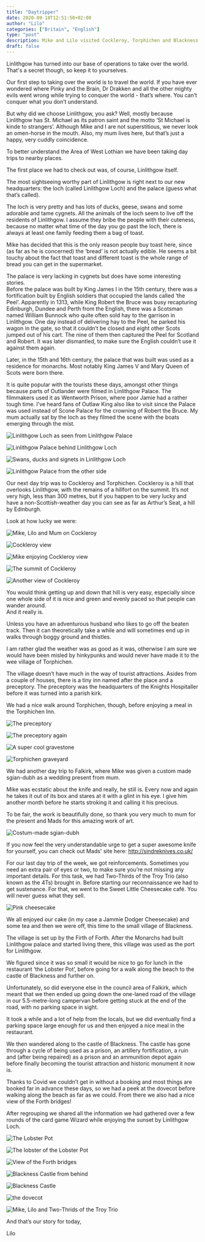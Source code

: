 ```yaml
---
title: "Daytripper"
date: 2020-09-18T12:51:50+02:00
author: "Lilo"
categories: ["Britain", "English"]
type: "post"
description: Mike and Lilo visited Cockleroy, Torphichen and Blackness in a series of day trips, with Linlithgow as their base of operations. 
draft: false
---
```



Linlithgow has turned into our base of operations to take over the world. That's a secret though, so keep it to yourselves. 

Our first step to taking over the world is to travel the world. If you have ever wondered where Pinky and the Brain, Dr Drakken and all the other mighty evils went wrong while trying to conquer the world - that’s where. You can’t conquer what you don’t understand. 

But why did we choose Linlithgow, you ask? Well, mostly because Linlithgow has St. Michael as its patron saint and the motto ‘St Michael is kinde to strangers’. Although Mike and I are not superstitious, we never look an omen-horse in the mouth. Also, my mum lives here, but that’s just a happy, very cuddly coincidence.  

To better understand the Area of West Lothian we have been taking day trips to nearby places. 

The first place we had to check out was, of course, Linlithgow itself. 

The most sightseeing worthy part of Linlithgow is right next to our new headquarters: the loch (called Linlithgow Loch) and the palace (guess what that’s called). 

The loch is very pretty and has lots of ducks, geese, swans and some adorable and tame cygnets. All the animals of the loch seem to live off the residents of Linlithgow. I assume they bribe the people with their cuteness, because no matter what time of the day you go past the loch, there is always at least one family feeding them a bag of toast. 

Mike has decided that this is the only reason people buy toast here, since (as far as he is concerned) the ‘bread’ is not actually edible. He seems a bit touchy about the fact that toast and different toast is the whole range of bread you can get in the supermarket. 

The palace is very lacking in cygnets but does have some interesting stories. <br>
Before the palace was built by King James I in the 15th century, there was a fortification built by English soldiers that occupied the lands called ‘the Peel’. Apparently in 1313, while King Robert the Bruce was busy recapturing Edinburgh, Dundee and Perth from the English, there was a Scotsman named William Bunnock who quite often sold hay to the garrison in Linlithgow. One day instead of delivering hay to the Peel, he parked his wagon in the gate, so that it couldn’t be closed and eight other Scots jumped out of his cart. The nine of them then captured the Peel for Scotland and Robert. It was later dismantled, to make sure the English couldn’t use it against them again. 

Later, in the 15th and 16th century, the palace that was built was used as a residence for monarchs. Most notably King James V and Mary Queen of Scots were born there. 

It is quite popular with the tourists these days, amongst other things because parts of Outlander were filmed in Linlithgow Palace. The filmmakers used it as Wentworth Prison, where poor Jamie had a rather tough time. I’ve heard fans of Outlaw King also like to visit since the Palace was used instead of Scone Palace for the crowning of Robert the Bruce. My mum actually sat by the loch as they filmed the scene with the boats emerging through the mist. 



<div class="swiper-container"><div class="swiper-wrapper"><div class="swiper-slide">

![Linlithgow Loch as seen from Linlithgow Palace](6_linlithgow.jpg)

</div><div class="swiper-slide">

![Linlithgow Palace behind Linlithgow Loch](7_linlithgow.jpg)

</div><div class="swiper-slide">

![Swans, ducks and signets in Linlithgow Loch](8_linlithgow.jpg)

</div><div class="swiper-slide">

![Linlithgow Palace from the other side](21_linlithgow.jpg)

</div></div><div class="swiper-button-prev"></div><div class="swiper-button-next"></div></div>

Our next day trip was to Cockleroy and Torphichen. 
Cockleroy is a hill that overlooks Linlithgow, with the remains of a hillfort on the summit. It’s not very high, less than 300 metres, but if you happen to be very lucky and have a non-Scottish-weather day you can see as far as Arthur’s Seat, a hill by Edinburgh. 

Look at how lucky we were: 



<div class="swiper-container"><div class="swiper-wrapper"><div class="swiper-slide">

![Mike, Lilo and Mum on Cockleroy](0_cockleroy.jpg)

</div><div class="swiper-slide">

![Cockleroy view](1_cockleroy.jpg)

</div><div class="swiper-slide">

![Mike enjoying Cockleroy view](2_cockleroy.jpg)

</div><div class="swiper-slide">

![The summit of Cockleroy](3_cockleroy.jpg)

</div><div class="swiper-slide">

![Another view of Cockleroy](4_cockleroy.jpg)

</div></div><div class="swiper-button-prev"></div><div class="swiper-button-next"></div></div>

You would think getting up and down that hill is very easy, especially since one whole side of it is nice and green and evenly paced so that people can wander around. <br>
And it really is. 

Unless you have an adventurous husband who likes to go off the beaten track. Then it can theoretically take a while and will sometimes end up in walks through boggy ground and thistles. 

I am rather glad the weather was as good as it was, otherwise I am sure we would have been misled by hinkypunks and would never have made it to the wee village of Torphichen. 

The village doesn’t have much in the way of tourist attractions. Asides from a couple of houses, there is a tiny inn named after the place and a preceptory. The preceptory was the headquarters of the Knights Hospitaller before it was turned into a parish kirk. 

We had a nice walk around Torphichen, though, before enjoying a meal in the Torphichen Inn. 



<div class="swiper-container"><div class="swiper-wrapper"><div class="swiper-slide">

![The preceptory](9_torphichen.jpg)

</div><div class="swiper-slide">

![The preceptory again](10_torphichen.jpg)

</div><div class="swiper-slide">

![A super cool gravestone](11_torphichen.jpg)

</div><div class="swiper-slide">

![Torphichen graveyard](12_torphichen.jpg)

</div></div><div class="swiper-button-prev"></div><div class="swiper-button-next"></div></div>

We had another day trip to Falkirk, where Mike was given a custom made sgian-dubh as a wedding present from mum. 

Mike was ecstatic about the knife and really, he still is. Every now and again he takes it out of its box and stares at it with a glint in his eye. I give him another month before he starts stroking it and calling it his precious. 

To be fair, the work is beautifully done, so thank you very much to mum for the present and Mads for this amazing work of art. 

![Costum-made sgian-dubh](19_knife.jpg)

If you now feel the very understandable urge to get a super awesome knife for yourself, you can check out Mads' site here: http://sindreknives.co.uk/

For our last day trip of the week, we got reinforcements. Sometimes you need an extra pair of eyes or two, to make sure you’re not missing any important details. For this task, we had Two-Thirds of the Troy Trio (also known as the 4Ts) brought in. 
Before starting our reconnaissance we had to get sustenance. For that, we went to the Sweet Little Cheesecake café. You will never guess what they sell. 

![Pink cheesecake](5_linlithgow.jpg)

We all enjoyed our cake (in my case a Jammie Dodger Cheesecake) and some tea and then we were off, this time to the small village of Blackness. 

The village is set up by the Firth of Forth. After the Monarchs had built Linlithgow palace and started living there, this village was used as the port for Linlithgow.

We figured since it was so small it would be nice to go for lunch in the restaurant ‘the Lobster Pot’, before going for a walk along the beach to the castle of Blackness and further on. 

Unfortunately, so did everyone else in the council area of Falkirk, which meant that we then ended up going down the one-laned road of the village in our 5.5-metre-long campervan before getting stuck at the end of the road, with no parking space in sight. 

It took a while and a lot of help from the locals, but we did eventually find a parking space large enough for us and then enjoyed a nice meal in the restaurant. 

We then wandered along to the castle of Blackness. The castle has gone through a cycle of being used as a prison, an artillery fortification, a ruin and (after being repaired) as a prison and an ammunition depot again before finally becoming the tourist attraction and historic monument it now is. 

Thanks to Covid we couldn’t get in without a booking and most things are booked far in advance these days, so we had a peek at the dovecot before walking along the beach as far as we could. From there we also had a nice view of the Forth bridges! 

After regrouping we shared all the information we had gathered over a few rounds of the card game Wizard while enjoying the sunset by Linlithgow Loch. 



<div class="swiper-container"><div class="swiper-wrapper"><div class="swiper-slide">

![The Lobster Pot](13_blackness.jpg)

</div><div class="swiper-slide">

![The lobster of the Lobster Pot](14_blackness.jpg)

</div><div class="swiper-slide">

![View of the Forth bridges](15_blackness.jpg)

</div><div class="swiper-slide">
    
![Blackness Castle from behind](16_blackness.jpg)

</div><div class="swiper-slide">
    
![Blackness Castle](17_blackness.jpg)

</div><div class="swiper-slide">

![the dovecot](18_blackness.jpg)

</div><div class="swiper-slide">

![Mike, Lilo and Two-Thrids of the Troy Trio](20_blackness.jpg)

</div></div><div class="swiper-button-prev"></div><div class="swiper-button-next"></div></div>


And that’s our story for today,
 
Lilo 
